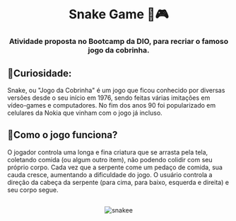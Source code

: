 <h1 align="center">Snake Game 🐍🎮</h1>


<h3 align="center">Atividade proposta no Bootcamp da DIO, para recriar o famoso jogo da cobrinha.</h3>

 ## 📌Curiosidade: 
 
  Snake, ou "Jogo da Cobrinha" é um jogo que ficou conhecido por diversas versões desde o seu início em 1976, sendo feitas várias imitações em vídeo-games e computadores. No fim dos anos 90 foi popularizado em celulares da Nokia que vinham com o jogo já incluso.

## 📌Como o jogo funciona?

  O jogador controla uma longa e fina criatura que se arrasta pela tela, coletando comida (ou algum outro item), não podendo colidir com seu próprio corpo. Cada vez que a serpente come um pedaço de comida, sua cauda cresce, aumentando a dificuldade do jogo. O usuário controla a direção da cabeça da serpente (para cima, para baixo, esquerda e direita) e seu corpo segue.
  
   ##
 
 <div align="center">
 
  ![snakee](https://user-images.githubusercontent.com/72527935/144415400-9b76727c-177e-4265-9190-f6faa4bfa6f5.PNG)
 
</div>
 
